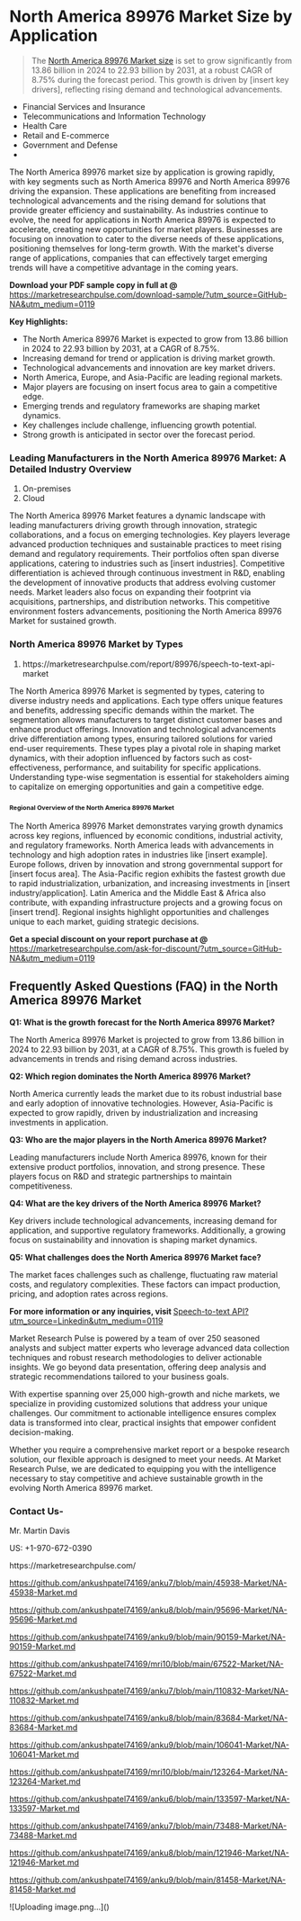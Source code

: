 <h1>North America 89976 Market&nbsp;Size by Application</h1><blockquote><p>The <a href="https://marketresearchpulse.com/download-sample/?utm_source=GitHub-NA&amp;utm_medium=0119">North America 89976 Market size</a> is set to grow significantly from 13.86 billion in 2024 to 22.93 billion by 2031, at a robust CAGR of 8.75% during the forecast period. This growth is driven by [insert key drivers], reflecting rising demand and technological advancements.</p></blockquote><ul><li>Financial Services and Insurance <li> Telecommunications and Information Technology <li> Health Care <li> Retail and E-commerce <li> Government and Defense <li> </li></ul><p>The North America 89976 market size by application is growing rapidly, with key segments such as North America 89976 and North America 89976 driving the expansion. These applications are benefiting from increased technological advancements and the rising demand for solutions that provide greater efficiency and sustainability. As industries continue to evolve, the need for applications in North America 89976 is expected to accelerate, creating new opportunities for market players. Businesses are focusing on innovation to cater to the diverse needs of these applications, positioning themselves for long-term growth. With the market's diverse range of applications, companies that can effectively target emerging trends will have a competitive advantage in the coming years.</p><p><strong>Download your PDF sample copy in full at @ </strong><a href="https://marketresearchpulse.com/download-sample/?utm_source=GitHub-NA&amp;utm_medium=0119">https://marketresearchpulse.com/download-sample/?utm_source=GitHub-NA&amp;utm_medium=0119</a></p><p><strong>Key Highlights: </strong></p><ul><li>The North America 89976 Market is expected to grow from 13.86 billion in 2024 to 22.93 billion by 2031, at a CAGR of 8.75%.</li><li>Increasing demand for trend or application is driving market growth.</li><li>Technological advancements and innovation are key market drivers.</li><li>North America, Europe, and Asia-Pacific are leading regional markets.</li><li>Major players are focusing on insert focus area to gain a competitive edge.</li><li>Emerging trends and regulatory frameworks are shaping market dynamics.</li><li>Key challenges include challenge, influencing growth potential.</li><li>Strong growth is anticipated in sector over the forecast period.</li></ul><h3>Leading Manufacturers in the North America 89976 Market: A Detailed Industry Overview</h3><ol><li>On-premises <li> Cloud</li></ol><div class="flex max-w-full flex-col flex-grow"><div class="min-h-8 text-message flex w-full flex-col items-end gap-2 whitespace-normal break-words [.text-message+&amp;]:mt-5" dir="auto" data-message-author-role="assistant" data-message-id="fd8432e4-4910-450d-b182-61b7bfb0a01f" data-message-model-slug="gpt-4o"><div class="flex w-full flex-col gap-1 empty:hidden first:pt-[3px]"><div class="markdown prose w-full break-words dark:prose-invert light"><p>The North America 89976 Market features a dynamic landscape with leading manufacturers driving growth through innovation, strategic collaborations, and a focus on emerging technologies. Key players leverage advanced production techniques and sustainable practices to meet rising demand and regulatory requirements. Their portfolios often span diverse applications, catering to industries such as [insert industries]. Competitive differentiation is achieved through continuous investment in R&amp;D, enabling the development of innovative products that address evolving customer needs. Market leaders also focus on expanding their footprint via acquisitions, partnerships, and distribution networks. This competitive environment fosters advancements, positioning the North America 89976 Market for sustained growth.</p></div></div></div></div><h3>North America 89976 Market by Types</h3><ol><li>https://marketresearchpulse.com/report/89976/speech-to-text-api-market</li></ol><div class="flex max-w-full flex-col flex-grow"><div class="min-h-8 text-message flex w-full flex-col items-end gap-2 whitespace-normal break-words [.text-message+&amp;]:mt-5" dir="auto" data-message-author-role="assistant" data-message-id="084470be-0bb7-4664-bddf-5156b4f41249" data-message-model-slug="gpt-4o-mini"><div class="flex w-full flex-col gap-1 empty:hidden first:pt-[3px]"><div class="markdown prose w-full break-words dark:prose-invert light"><p>The North America 89976 Market is segmented by types, catering to diverse industry needs and applications. Each type offers unique features and benefits, addressing specific demands within the market. The segmentation allows manufacturers to target distinct customer bases and enhance product offerings. Innovation and technological advancements drive differentiation among types, ensuring tailored solutions for varied end-user requirements. These types play a pivotal role in shaping market dynamics, with their adoption influenced by factors such as cost-effectiveness, performance, and suitability for specific applications. Understanding type-wise segmentation is essential for stakeholders aiming to capitalize on emerging opportunities and gain a competitive edge.</p></div></div></div></div><h3><span style="font-size: 11px;">Regional Overview of the North America 89976 Market</span></h3><div class="flex max-w-full flex-col flex-grow"><div class="min-h-8 text-message flex w-full flex-col items-end gap-2 whitespace-normal break-words [.text-message+&amp;]:mt-5" dir="auto" data-message-author-role="assistant" data-message-id="e9038762-ce64-4e30-91c9-9bd413514231" data-message-model-slug="gpt-4o-mini"><div class="flex w-full flex-col gap-1 empty:hidden first:pt-[3px]"><div class="markdown prose w-full break-words dark:prose-invert light"><p>The North America 89976 Market demonstrates varying growth dynamics across key regions, influenced by economic conditions, industrial activity, and regulatory frameworks. North America leads with advancements in technology and high adoption rates in industries like [insert example]. Europe follows, driven by innovation and strong governmental support for [insert focus area]. The Asia-Pacific region exhibits the fastest growth due to rapid industrialization, urbanization, and increasing investments in [insert industry/application]. Latin America and the Middle East &amp; Africa also contribute, with expanding infrastructure projects and a growing focus on [insert trend]. Regional insights highlight opportunities and challenges unique to each market, guiding strategic decisions.</p></div></div></div></div><p><strong>Get a special discount on your report purchase at @ </strong><a href="https://marketresearchpulse.com/ask-for-discount/?utm_source=GitHub-NA&amp;utm_medium=0119">https://marketresearchpulse.com/ask-for-discount/?utm_source=GitHub-NA&amp;utm_medium=0119</a></p><h2>Frequently Asked Questions (FAQ) in the North America 89976 Market</h2><p><strong>Q1: What is the growth forecast for the North America 89976 Market?</strong></p><p>The North America 89976 Market is projected to grow from 13.86 billion in 2024 to 22.93 billion by 2031, at a CAGR of 8.75%. This growth is fueled by advancements in trends and rising demand across industries.</p><p><strong>Q2: Which region dominates the North America 89976 Market?</strong></p><p>North America currently leads the market due to its robust industrial base and early adoption of innovative technologies. However, Asia-Pacific is expected to grow rapidly, driven by industrialization and increasing investments in application.</p><p><strong>Q3: Who are the major players in the North America 89976 Market?</strong></p><p>Leading manufacturers include North America 89976, known for their extensive product portfolios, innovation, and strong presence. These players focus on R&amp;D and strategic partnerships to maintain competitiveness.</p><p><strong>Q4: What are the key drivers of the North America 89976 Market?</strong></p><p>Key drivers include technological advancements, increasing demand for application, and supportive regulatory frameworks. Additionally, a growing focus on sustainability and innovation is shaping market dynamics.</p><p><strong>Q5: What challenges does the North America 89976 Market face?</strong></p><p>The market faces challenges such as challenge, fluctuating raw material costs, and regulatory complexities. These factors can impact production, pricing, and adoption rates across regions.</p><p><strong>For more information or any inquiries, visit&nbsp;</strong><a href="Speech-to-text API?utm_source=Linkedin&utm_medium=0119">Speech-to-text API?utm_source=Linkedin&utm_medium=0119</a></p><p>Market Research Pulse is powered by a team of over 250 seasoned analysts and subject matter experts who leverage advanced data collection techniques and robust research methodologies to deliver actionable insights. We go beyond data presentation, offering deep analysis and strategic recommendations tailored to your business goals.</p><p>With expertise spanning over 25,000 high-growth and niche markets, we specialize in providing customized solutions that address your unique challenges. Our commitment to actionable intelligence ensures complex data is transformed into clear, practical insights that empower confident decision-making.</p><p>Whether you require a comprehensive market report or a bespoke research solution, our flexible approach is designed to meet your needs. At Market Research Pulse, we are dedicated to equipping you with the intelligence necessary to stay competitive and achieve sustainable growth in the evolving North America 89976 market.</p><h3><strong>Contact Us-</strong></h3><p>Mr. Martin Davis</p><p>US: +1-970-672-0390</p><p>https://marketresearchpulse.com/</p><p><a href="https://github.com/ankushpatel74169/anku7/blob/main/45938-Market/NA-45938-Market.md">https://github.com/ankushpatel74169/anku7/blob/main/45938-Market/NA-45938-Market.md</a></p><p><a href="https://github.com/ankushpatel74169/anku8/blob/main/95696-Market/NA-95696-Market.md">https://github.com/ankushpatel74169/anku8/blob/main/95696-Market/NA-95696-Market.md</a></p><p><a href="https://github.com/ankushpatel74169/anku9/blob/main/90159-Market/NA-90159-Market.md">https://github.com/ankushpatel74169/anku9/blob/main/90159-Market/NA-90159-Market.md</a></p><p><a href="https://github.com/ankushpatel74169/mri10/blob/main/67522-Market/NA-67522-Market.md">https://github.com/ankushpatel74169/mri10/blob/main/67522-Market/NA-67522-Market.md</a></p><p><a href="https://github.com/ankushpatel74169/anku7/blob/main/110832-Market/NA-110832-Market.md">https://github.com/ankushpatel74169/anku7/blob/main/110832-Market/NA-110832-Market.md</a></p><p><a href="https://github.com/ankushpatel74169/anku8/blob/main/83684-Market/NA-83684-Market.md">https://github.com/ankushpatel74169/anku8/blob/main/83684-Market/NA-83684-Market.md</a></p><p><a href="https://github.com/ankushpatel74169/anku9/blob/main/106041-Market/NA-106041-Market.md">https://github.com/ankushpatel74169/anku9/blob/main/106041-Market/NA-106041-Market.md</a></p><p><a href="https://github.com/ankushpatel74169/mri10/blob/main/123264-Market/NA-123264-Market.md">https://github.com/ankushpatel74169/mri10/blob/main/123264-Market/NA-123264-Market.md</a></p><p><a href="https://github.com/ankushpatel74169/anku6/blob/main/133597-Market/NA-133597-Market.md">https://github.com/ankushpatel74169/anku6/blob/main/133597-Market/NA-133597-Market.md</a></p><p><a href="https://github.com/ankushpatel74169/anku7/blob/main/73488-Market/NA-73488-Market.md">https://github.com/ankushpatel74169/anku7/blob/main/73488-Market/NA-73488-Market.md</a></p><p><a href="https://github.com/ankushpatel74169/anku8/blob/main/121946-Market/NA-121946-Market.md">https://github.com/ankushpatel74169/anku8/blob/main/121946-Market/NA-121946-Market.md</a></p><p><a href="https://github.com/ankushpatel74169/anku9/blob/main/81458-Market/NA-81458-Market.md">https://github.com/ankushpatel74169/anku9/blob/main/81458-Market/NA-81458-Market.md</a></p>
![Uploading image.png…]()

